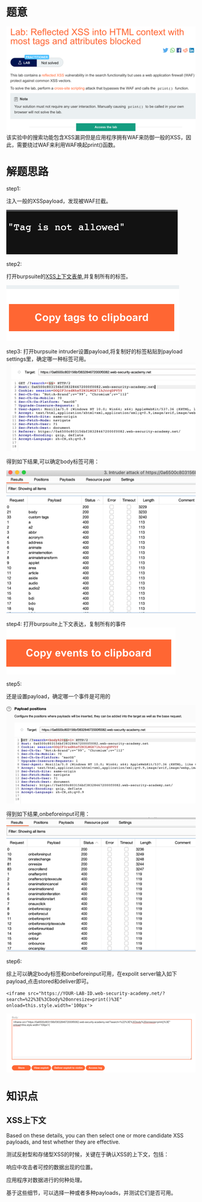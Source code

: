 # 题意
![](pic/9-1.png)
该实验中的搜索功能包含XSS漏洞但是应用程序拥有WAF来防御一般的XSS，因此，需要绕过WAF来利用WAF唤起print()函数。
# 解题思路
step1:

注入一般的XSSpayload，发现被WAF拦截。

![](pic/waf.png)

step2:

打开burpsuite的[XSS上下文表单](https://portswigger.net/web-security/cross-site-scripting/cheat-sheet),并复制所有的标签。

![](pic/copy1.png)



step3:
打开burpsuite intruder设置payload,将复制好的标签粘贴到payload settings里，确定哪一种标签可用。
![](pic/intruder1.png)

得到如下结果,可以确定body标签可用：

![](pic/res.png)

step4:
打开burpsuite上下文表达，复制所有的事件
![](pic/copy2.png)

step5:

还是设置payload，确定哪一个事件是可用的

![](pic/intruder2.png)


得到如下结果,onbeforeinput可用：
![](pic/res2.png)

step6:

综上可以确定body标签和onbeforeinput可用，在expolit server输入如下payload,点击stored和deliver即可。
```
<iframe src="https://YOUR-LAB-ID.web-security-academy.net/?search=%22%3E%3Cbody%20onresize=print()%3E" onload=this.style.width='100px'>
```
![](pic/server.png)
# 知识点

## XSS上下文
Based on these details, you can then select one or more candidate XSS payloads, and test whether they are effective.

测试反射型和存储型XSS的时候，关键在于确认XSS的上下文，包括：

响应中攻击者可控的数据出现的位置。

应用程序对数据进行的何种处理。

基于这些细节，可以选择一种或者多种payloads，并测试它们是否可用。

